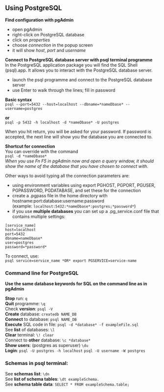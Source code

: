 ## Using PostgreSQL

**Find configuration with pgAdmin**  
* open pgAdmin
* right-click on PostgreSQL database
* click on *properties*
* choose *connection* in the popup screen
* it will show *host*, *port* and *username*  

**Connect to PostgreSQL database server with psql terminal programme**  
In the PostgreSQL application package you will find the SQL Shell (psql).app. It allows you to interact with the PostgreSQL database server.  
* launch the psql programme and connect to the PostgreSQL database server  
* use Enter to walk through the lines; fill in password  


**Basic syntax**  
`psql --port=5432 --host=localhost --dbname=*nameDbase* --username=postgres`  

**or**  
`psql -p 5432 -h localhost -d *nameDbase* -U postgres`  

When you hit return, you will be asked for your password. If password is accepted, the next line will show you the database you are connected to.

**Shortcut for connection**  
You can override with the command  
`psql -d *nameDbase*`  
*When you use Fn F5 in pgAdmin now and open a query window, it should show the name of the database that you have chosen to connect with.*  

Other ways to avoid typing all the connection parameters are:  
* using environment variables using export PGHOST, PGPORT, PGUSER, PGPASSWORD, PGDATABASE, and set these for the connection
* create a .pgpass file in the home directory with  hostname:port:database:username:password  
(example: `localhost:5432:*nameDbase*:postgres;*password*`)
* if you use **multiple databases** you can set up a .pg_service.conf file that contains multiple settings: 
``` 
[service_name]  
host=localhost  
port=5432  
dbname=nameDbase*  
user=postgres  
password=*password*  
```  
To connect, use:  
`psql service=service_name *OR* export PGSERVICE=service-name`  

### Command line for PostgreSQL
**Use the same database keywords for SQL on the command line as in pgAdmin**  

**Stop** run: `q`  
**Quit** programme: `\q`  
Check **version**: `psql -V `   
**Create** database: `createdb NAME_DB `   
**Connect** to database: `psql NAME_DB  `  
**Execute** SQL code in file: `psql -d *database* -f exampleFile.sql  `  
See **list** of databases: `\l `  
**Clear** terminal: `\! clear`  
Connect to **other** database: `\c *database* `  
**Show users**: (postgres as superuser) `\du`  
**Login**: `psql -U postgres -h localhost` `psql -U username -W postgres`  

### Schemas in psql terminal:
See **schemas list**: `\dn`  
See **list of schema tables**: `\dt exampleSchema.`  
See **schema table data**: `SELECT * FROM exampleSchema.table;`  













